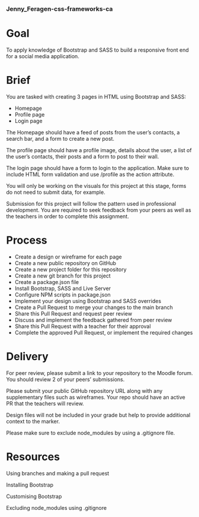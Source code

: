 ### Jenny_Feragen-css-frameworks-ca

# Goal
To apply knowledge of Bootstrap and SASS to build a responsive front end for a social media application.

# Brief
You are tasked with creating 3 pages in HTML using Bootstrap and SASS:

* Homepage
* Profile page
* Login page

The Homepage should have a feed of posts from the user’s contacts, a search bar, and a form to create a new post.

The profile page should have a profile image, details about the user, a list of the user’s contacts, their posts and a form to post to their wall.

The login page should have a form to login to the application. Make sure to include HTML form validation and use /profile as the action attribute.

You will only be working on the visuals for this project at this stage, forms do not need to submit data, for example.

Submission for this project will follow the pattern used in professional development. You are required to seek feedback from your peers as well as the teachers in order to complete this assignment.

# Process
- Create a design or wireframe for each page
- Create a new public repository on GitHub
- Create a new project folder for this repository
- Create a new git branch for this project
- Create a package.json file
- Install Bootstrap, SASS and Live Server
- Configure NPM scripts in package.json
- Implement your design using Bootstrap and SASS overrides
- Create a Pull Request to merge your changes to the main branch
- Share this Pull Request and request peer review
- Discuss and implement the feedback gathered from peer review
- Share this Pull Request with a teacher for their approval
- Complete the approved Pull Request, or implement the required changes

# Delivery
For peer review, please submit a link to your repository to the Moodle forum. You should review 2 of your peers’ submissions.

Please submit your public GitHub repository URL along with any supplementary files such as wireframes. Your repo should have an active PR that the teachers will review.

Design files will not be included in your grade but help to provide additional context to the marker.

Please make sure to exclude node_modules by using a .gitignore file.

# Resources
Using branches and making a pull request

Installing Bootstrap

Customising Bootstrap

Excluding node_modules using .gitignore
